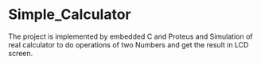 # Simple_Calculator
 The project is implemented by embedded C and Proteus and Simulation of real calculator to do operations of two Numbers and get the result in LCD screen.
